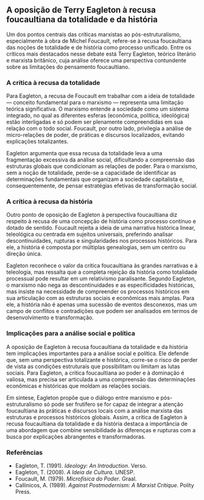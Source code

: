 
## A oposição de Terry Eagleton à recusa foucaultiana da totalidade e da história

Um dos pontos centrais das críticas marxistas ao pós-estruturalismo, especialmente à obra de Michel Foucault, refere-se à recusa foucaultiana das noções de totalidade e de história como processo unificado. Entre os críticos mais destacados nesse debate está Terry Eagleton, teórico literário e marxista britânico, cuja análise oferece uma perspectiva contundente sobre as limitações do pensamento foucaultiano.

### A crítica à recusa da totalidade

Para Eagleton, a recusa de Foucault em trabalhar com a ideia de totalidade — conceito fundamental para o marxismo — representa uma limitação teórica significativa. O marxismo entende a sociedade como um sistema integrado, no qual as diferentes esferas (econômica, política, ideológica) estão interligadas e só podem ser plenamente compreendidas em sua relação com o todo social. Foucault, por outro lado, privilegia a análise de micro-relações de poder, de práticas e discursos localizados, evitando explicações totalizantes.

Eagleton argumenta que essa recusa da totalidade leva a uma fragmentação excessiva da análise social, dificultando a compreensão das estruturas globais que condicionam as relações de poder. Para o marxismo, sem a noção de totalidade, perde-se a capacidade de identificar as determinações fundamentais que organizam a sociedade capitalista e, consequentemente, de pensar estratégias efetivas de transformação social.

### A crítica à recusa da história

Outro ponto de oposição de Eagleton à perspectiva foucaultiana diz respeito à recusa de uma concepção de história como processo contínuo e dotado de sentido. Foucault rejeita a ideia de uma narrativa histórica linear, teleológica ou centrada em sujeitos universais, preferindo analisar descontinuidades, rupturas e singularidades nos processos históricos. Para ele, a história é composta por múltiplas genealogias, sem um centro ou direção única.

Eagleton reconhece o valor da crítica foucaultiana às grandes narrativas e à teleologia, mas ressalta que a completa rejeição da história como totalidade processual pode resultar em um relativismo paralisante. Segundo Eagleton, o marxismo não nega as descontinuidades e as especificidades históricas, mas insiste na necessidade de compreender os processos históricos em sua articulação com as estruturas sociais e econômicas mais amplas. Para ele, a história não é apenas uma sucessão de eventos desconexos, mas um campo de conflitos e contradições que podem ser analisados em termos de desenvolvimento e transformação.

### Implicações para a análise social e política

A oposição de Eagleton à recusa foucaultiana da totalidade e da história tem implicações importantes para a análise social e política. Ele defende que, sem uma perspectiva totalizante e histórica, corre-se o risco de perder de vista as condições estruturais que possibilitam ou limitam as lutas sociais. Para Eagleton, a crítica foucaultiana ao poder e à dominação é valiosa, mas precisa ser articulada a uma compreensão das determinações econômicas e históricas que moldam as relações sociais.

Em síntese, Eagleton propõe que o diálogo entre marxismo e pós-estruturalismo só pode ser frutífero se for capaz de integrar a atenção foucaultiana às práticas e discursos locais com a análise marxista das estruturas e processos históricos globais. Assim, a crítica de Eagleton à recusa foucaultiana da totalidade e da história destaca a importância de uma abordagem que combine sensibilidade às diferenças e rupturas com a busca por explicações abrangentes e transformadoras.

### Referências

- Eagleton, T. (1991). *Ideology: An Introduction*. Verso.
- Eagleton, T. (2008). *A Ideia de Cultura*. UNESP.
- Foucault, M. (1979). *Microfísica do Poder*. Graal.
- Callinicos, A. (1989). *Against Postmodernism: A Marxist Critique*. Polity Press.
```
